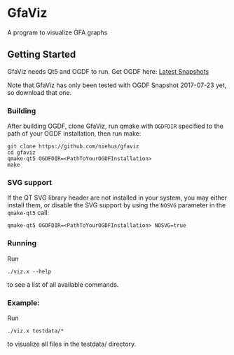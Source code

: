 # GfaViz

A program to visualize GFA graphs

## Getting Started

GfaViz needs Qt5 and OGDF to run. Get OGDF here: [Latest Snapshots](http://ogdf.net/doku.php/tech:download)

Note that GfaViz has only been tested with OGDF Snapshot 2017-07-23 yet, so download that one.

### Building
After building OGDF, clone GfaViz, run qmake with ``OGDFDIR`` specified to the path of your OGDF installation, then run make:
```
git clone https://github.com/niehus/gfaviz
cd gfaviz
qmake-qt5 OGDFDIR=<PathToYourOGDFInstallation>
make
```

### SVG support

If the QT SVG library header are not installed in your system, you may either install them, or disable
the SVG support by using the ``NOSVG`` parameter in the ``qmake-qt5`` call:

```qmake-qt5 OGDFDIR=<PathToYourOGDFInstallation> NOSVG=true```

### Running
Run
```
./viz.x --help
```
to see a list of all available commands.

### Example:
Run
```
./viz.x testdata/*
```
to visualize all files in the testdata/ directory.
